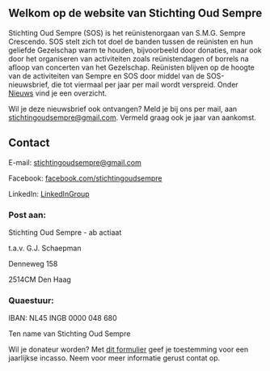 ## Welkom op de website van Stichting Oud Sempre 

Stichting Oud Sempre (SOS) is het reünistenorgaan van S.M.G. Sempre Crescendo. SOS stelt zich tot doel de banden tussen de reünisten en hun geliefde Gezelschap warm te houden, bijvoorbeeld door donaties, maar ook door het organiseren van activiteiten zoals reünistendagen of borrels na afloop van concerten van het Gezelschap. Reünisten blijven op de hoogte van de activiteiten van Sempre en SOS door middel van de SOS-nieuwsbrief, die tot viermaal per jaar per mail wordt verspreid. Onder [Nieuws](/nieuws.md) vind je een overzicht. 

Wil je deze nieuwsbrief ook ontvangen? Meld je bij ons per mail, aan stichtingoudsempre@gmail.com. Vermeld graag ook je jaar van aankomst.

## Contact

E-mail: stichtingoudsempre@gmail.com

Facebook: [facebook.com/stichtingoudsempre](http://www.facebook.com/stichtingoudsempre)

LinkedIn: [LinkedInGroup](https://www.linkedin.com/groups/4336251/)

### Post aan:

Stichting Oud Sempre - ab actiaat

t.a.v. G.J. Schaepman

Denneweg 158

2514CM Den Haag

### Quaestuur:

IBAN: NL45 INGB 0000 048 680

Ten name van Stichting Oud Sempre

Wil je donateur worden? Met [dit formulier](https://drive.google.com/file/d/1MvxQG-HzYJvejG7VyTIh76NQXcPfINfZ/view?usp=sharing) geef je toestemming voor een jaarlijkse incasso. Neem voor meer informatie gerust contat op. 


